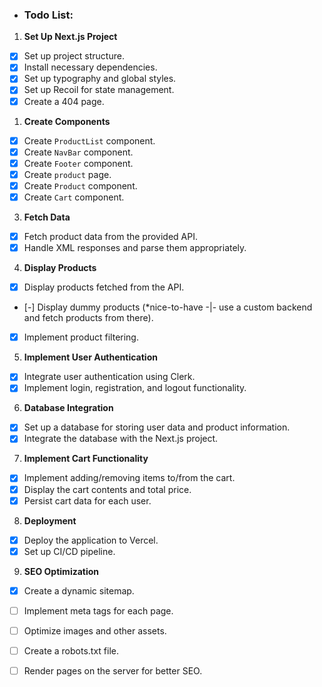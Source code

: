 - ### Todo List:

1.  **Set Up Next.js Project**

- [x]  Set up project structure.
- [x]  Install necessary dependencies.
- [x]  Set up typography and global styles.
- [x]  Set up Recoil for state management.
- [x]  Create a 404 page.
1.  **Create Components**
    
- [x]  Create `ProductList` component.
- [x]  Create `NavBar` component.
- [x]  Create `Footer` component.
- [x]  Create `product` page.
- [x]  Create `Product` component.
- [x]  Create `Cart` component.
3.  **Fetch Data**
    
- [x]  Fetch product data from the provided API.
- [x]  Handle XML responses and parse them appropriately.
4.  **Display Products**
    
- [x]  Display products fetched from the API.
- [-]  Display dummy products (*nice-to-have -|- use a custom backend and fetch products from there).
- [x]  Implement product filtering.
5.  **Implement User Authentication**
    
- [x]  Integrate user authentication using Clerk.
- [x]  Implement login, registration, and logout functionality.
6.  **Database Integration**
    
- [x]  Set up a database for storing user data and product information.
- [x]  Integrate the database with the Next.js project.
7.  **Implement Cart Functionality**
    
- [x]  Implement adding/removing items to/from the cart.
- [x]  Display the cart contents and total price.
- [x]  Persist cart data for each user.
8.  **Deployment**
    
- [x]  Deploy the application to Vercel.
- [x]  Set up CI/CD pipeline.

9. **SEO Optimization**
- [x]  Create a dynamic sitemap.
- [ ]  Implement meta tags for each page.
- [ ]  Optimize images and other assets.
- [ ]  Create a robots.txt file.
- [ ]  Render pages on the server for better SEO.
 